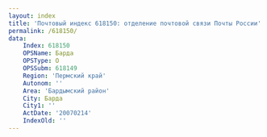 ```yaml
---
layout: index
title: 'Почтовый индекс 618150: отделение почтовой связи Почты России'
permalink: /618150/
data:
    Index: 618150
    OPSName: Барда
    OPSType: О
    OPSSubm: 618149
    Region: 'Пермский край'
    Autonom: ''
    Area: 'Бардымский район'
    City: Барда
    City1: ''
    ActDate: '20070214'
    IndexOld: ''
---
```


